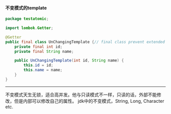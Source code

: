 #### 不变模式的template
```java
package testatomic;

import lombok.Getter;

@Getter
public final class UnChangingTemplate {// final class prevent extended by sub class
	private final int id;
	private final String name;

	public UnChangingTemplate(int id, String name) {
		this.id = id;
		this.name = name;
	}
}

```
---

不变模式天生无锁，适合高并发。他与只读模式不一样，只读的话，外部不能修改，但是内部可以修改自己的属性。
jdk中的不变模式，String,  Long, Character etc.
